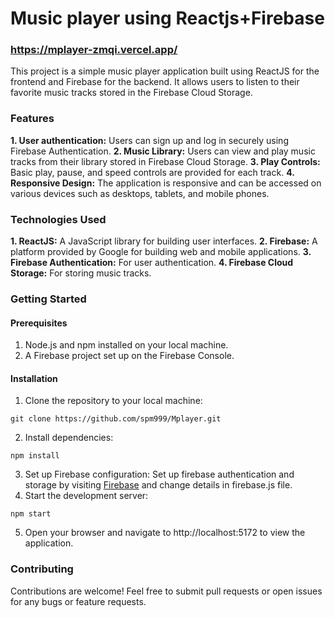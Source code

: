 # Music player using Reactjs+Firebase

### https://mplayer-zmqi.vercel.app/

This project is a simple music player application built using ReactJS for the frontend and Firebase for the backend. It allows users to listen to their favorite music tracks stored in the Firebase Cloud Storage.

### Features
**1. User authentication:** Users can sign up and log in securely using Firebase Authentication.
**2. Music Library:** Users can view and play music tracks from their library stored in Firebase Cloud Storage.
**3. Play Controls:** Basic play, pause, and speed controls are provided for each track.
**4. Responsive Design:** The application is responsive and can be accessed on various devices such as desktops, tablets, and mobile phones.

### Technologies Used
**1. ReactJS:** A JavaScript library for building user interfaces.
**2. Firebase:** A platform provided by Google for building web and mobile applications.
**3. Firebase Authentication:** For user authentication.
**4. Firebase Cloud Storage:** For storing music tracks.

### Getting Started

#### Prerequisites
1. Node.js and npm installed on your local machine.
2. A Firebase project set up on the Firebase Console.
   
#### Installation
1. Clone the repository to your local machine:
```
git clone https://github.com/spm999/Mplayer.git
```
2. Install dependencies:
```
npm install
```
3. Set up Firebase configuration: Set up firebase authentication and storage by visiting [Firebase](https://console.firebase.google.com/u/0/) and change details in firebase.js file.
4. Start the development server:
```
npm start
```
5. Open your browser and navigate to http://localhost:5172 to view the application.

### Contributing
Contributions are welcome! Feel free to submit pull requests or open issues for any bugs or feature requests.
   
